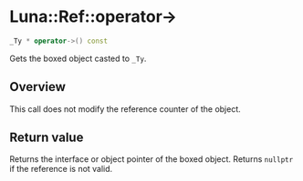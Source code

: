 # Luna::Ref::operator->

```c++
_Ty * operator->() const
```

Gets the boxed object casted to `_Ty`. 

## Overview
This call does not modify the reference counter of the object. 

## Return value
Returns the interface or object pointer of the boxed object. Returns `nullptr` if the reference is not valid. 

